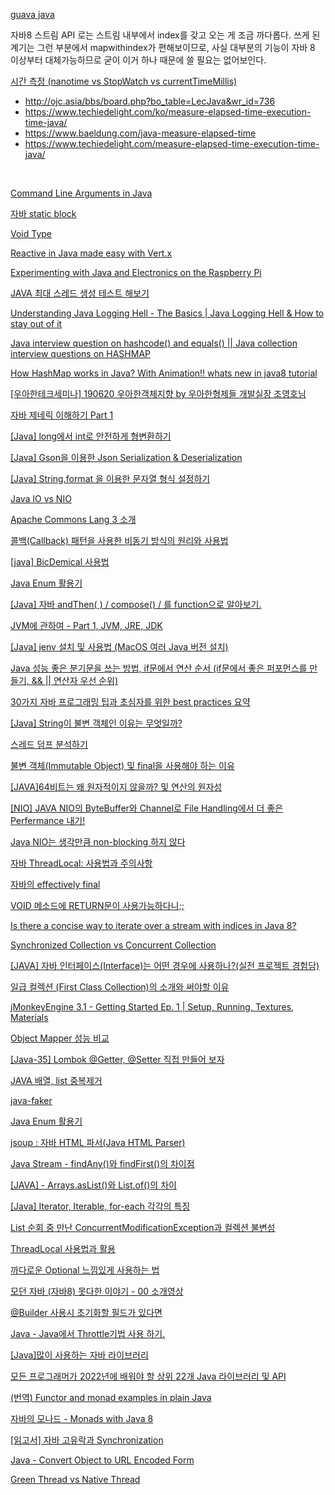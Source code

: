 
[guava java](https://recordsoflife.tistory.com/646)
<br/>


자바8 스트림 API 로는 스트림 내부에서 index를 갖고 오는 게 조금 까다롭다. 쓰게 된 계기는 그런 부분에서 mapwithindex가 편해보이므로, 사실 대부분의 기능이 자바 8 이상부터 대체가능하므로
굳이 이거 하나 때문에 쓸 필요는 없어보인다.

[시간 측정 (nanotime vs StopWatch vs currentTimeMillis)]()

- http://ojc.asia/bbs/board.php?bo_table=LecJava&wr_id=736
- https://www.techiedelight.com/ko/measure-elapsed-time-execution-time-java/
- https://www.baeldung.com/java-measure-elapsed-time
- https://www.techiedelight.com/measure-elapsed-time-execution-time-java/


<br/>

[Command Line Arguments in Java](https://www.youtube.com/watch?v=Up17-azeuyE&list=PLiLLi47PCMPjvVIba_5Tzl--QqblJkpnZ&index=2&ab_channel=NesoAcademy)
<br/>

[자바 static block]()
<br/>

[Void Type]()
<br/>

[Reactive in Java made easy with Vert.x](https://www.youtube.com/watch?v=o_P-KdP92Fw&list=PLiLLi47PCMPjvVIba_5Tzl--QqblJkpnZ&index=3&ab_channel=ManningPublications)
<br/>

[Experimenting with Java and Electronics on the Raspberry Pi](https://www.youtube.com/watch?v=yKuFmgmPb7E&list=PLiLLi47PCMPjvVIba_5Tzl--QqblJkpnZ&index=23&ab_channel=IntelliJIDEAbyJetBrains)
<br/>

[JAVA 최대 스레드 생성 테스트 해보기](https://www.youtube.com/watch?v=arMtV397x0A&list=PLiLLi47PCMPjvVIba_5Tzl--QqblJkpnZ&index=53&ab_channel=WhaTap)
<br/>



[Understanding Java Logging Hell - The Basics | Java Logging Hell & How to stay out of it](https://www.youtube.com/watch?v=czPt3UFSK4Q&list=PLiLLi47PCMPjvVIba_5Tzl--QqblJkpnZ&index=55&ab_channel=MarcoBehler)
<br/>

[Java interview question on hashcode() and equals() || Java collection interview questions on HASHMAP](https://www.youtube.com/watch?v=Nr56SlbMed4&list=PLiLLi47PCMPjvVIba_5Tzl--QqblJkpnZ&index=56&ab_channel=SeleniumExpress)
<br/>



[How HashMap works in Java? With Animation!! whats new in java8 tutorial](https://www.youtube.com/watch?v=c3RVW3KGIIE&list=PLiLLi47PCMPjvVIba_5Tzl--QqblJkpnZ&index=57&ab_channel=Ranjithramachandran)
<br/>

[[우아한테크세미나] 190620 우아한객체지향 by 우아한형제들 개발실장 조영호님](https://www.youtube.com/watch?v=dJ5C4qRqAgA&list=PLiLLi47PCMPjvVIba_5Tzl--QqblJkpnZ&index=183&ab_channel=%EC%9A%B0%EC%95%84%ED%95%9CTech)
<br/>



[자바 제네릭 이해하기 Part 1](https://yaboong.github.io/java/2019/01/19/java-generics-1/)
<br/>

[[Java] long에서 int로 안전하게 형변환하기](https://blog.jiniworld.me/68?category=850142)
<br/>

[[Java] Gson을 이용한 Json Serialization & Deserialization](https://blog.jiniworld.me/158?category=850142)
<br/>

[[Java] String.format 을 이용한 문자열 형식 설정하기](https://blog.jiniworld.me/68?category=850142)
<br/>

[Java IO vs NIO](https://www.baeldung.com/java-io-vs-nio)
<br/>


[Apache Commons Lang 3 소개](https://recordsoflife.tistory.com/474)
<br/>


[콜백(Callback) 패턴을 사용한 비동기 방식의 원리와 사용법](https://codevang.tistory.com/187?category=827591)
<br/>

[[java] BicDemical 사용법](https://blog.naver.com/simpolor/221827550231)
<br/>


[Java Enum 활용기](https://ehdvudee.tistory.com/33)
<br/>

[[Java] 자바 andThen( ) / compose() / 를 function으로 알아보기.](https://seeminglyjs.tistory.com/250?category=1145008)
<br/>

[JVM에 관하여 - Part 1, JVM, JRE, JDK](https://tecoble.techcourse.co.kr/post/2021-07-12-jvm-jre-jdk/)
<br/>

[[Java] jenv 설치 및 사용법 (MacOS 여러 Java 버전 설치)](https://inma.tistory.com/157)
<br/>



[Java 성능 좋은 분기문을 쓰는 방법, if문에서 연산 순서 (if문에서 좋은 퍼포먼스를 만들기, && || 연산자 우선 순위)](https://jeong-pro.tistory.com/138?category=793347)
<br/>

[30가지 자바 프로그래밍 팁과 초심자를 위한 best practices 요약](https://hopers.tistory.com/entry/30%EA%B0%80%EC%A7%80-%EC%9E%90%EB%B0%94-%ED%94%84%EB%A1%9C%EA%B7%B8%EB%9E%98%EB%B0%8D-%ED%8C%81%EA%B3%BC-%EC%B4%88%EC%8B%AC%EC%9E%90%EB%A5%BC-%EC%9C%84%ED%95%9C-best-practices-%EC%9A%94%EC%95%BD)
<br/>


[[Java] String이 불변 객체인 이유는 무엇일까?](https://devlog-wjdrbs96.tistory.com/247)
<br/>

[스레드 덤프 분석하기](https://d2.naver.com/helloworld/10963)
<br/>

[ 불변 객체(Immutable Object) 및 final을 사용해야 하는 이유](https://mangkyu.tistory.com/131)
<br/>

[[JAVA]64비트는 왜 원자적이지 않을까? 및 연산의 원자성](https://junghyungil.tistory.com/m/126)
<br/>

[[NIO] JAVA NIO의 ByteBuffer와 Channel로 File Handling에서 더 좋은 Perfermance 내기!](http://eincs.com/2009/08/java-nio-bytebuffer-channel-file/)


[Java NIO는 생각만큼 non-blocking 하지 않다](https://homoefficio.github.io/2016/08/06/Java-NIO%EB%8A%94-%EC%83%9D%EA%B0%81%EB%A7%8C%ED%81%BC-non-blocking-%ED%95%98%EC%A7%80-%EC%95%8A%EB%8B%A4/)

[자바 ThreadLocal: 사용법과 주의사항](https://madplay.github.io/post/java-threadlocal)

[자바의 effectively final](https://madplay.github.io/post/effectively-final-in-java)

[VOID 메소드에 RETURN문이 사용가능하다니;;](https://kyeomstar.tistory.com/98 )

[Is there a concise way to iterate over a stream with indices in Java 8?](https://stackoverflow.com/questions/18552005/is-there-a-concise-way-to-iterate-over-a-stream-with-indices-in-java-8)

[Synchronized Collection vs Concurrent Collection](https://steady-coding.tistory.com/575)

[[JAVA] 자바 인터페이스(Interface)는 어떤 경우에 사용하나?(실전 프로젝트 경험담)](https://junspapa-itdev.tistory.com/36?category=782144)

[일급 컬렉션 (First Class Collection)의 소개와 써야할 이유](https://jojoldu.tistory.com/412)

[jMonkeyEngine 3.1 - Getting Started Ep. 1 | Setup, Running, Textures, Materials](https://www.youtube.com/watch?v=h6Xl3MRjMLM&ab_channel=JosephMontanez)

[Object Mapper 성능 비교](https://better-dev.netlify.app/java/2020/10/26/compare_objectmapper/)

[[Java-35] Lombok @Getter, @Setter 직접 만들어 보자](https://catch-me-java.tistory.com/49)

[JAVA 배열, list 중복제거](https://rian-yeji.github.io/study/java/2019/11/10/java-remove-overlap.html)

[java-faker](https://github.com/DiUS/java-faker)

[Java Enum 활용기](https://techblog.woowahan.com/2527/)

[jsoup : 자바 HTML 파서(Java HTML Parser)](https://offbyone.tistory.com/116)

[Java Stream - findAny()와 findFirst()의 차이점](https://codechacha.com/ko/java8-stream-difference-findany-findfirst/)

[[JAVA] - Arrays.asList()와 List.of()의 차이](https://kim-jong-hyun.tistory.com/31?category=868406)

[[Java] Iterator, Iterable, for-each 각각의 특징](https://soyeondev.tistory.com/60)

[List 순회 중 만난 ConcurrentModificationException과 컬렉션 불변성](https://m.blog.naver.com/tmondev/220393974518)

[ThreadLocal 사용법과 활용](https://javacan.tistory.com/entry/ThreadLocalUsage)

[까다로운 Optional 느낌있게 사용하는 법](https://velog.io/@nswon/Java8-API-%EA%B0%9C%EB%B0%9C%EC%9E%90-Optional-%EA%B7%B8%EB%A0%87%EA%B2%8C-%EC%93%B0%EB%8A%94%EA%B1%B0-%EC%95%84%EB%8B%8C%EB%8D%B0)

[모던 자바 (자바8) 못다한 이야기 - 00 소개영상](https://www.youtube.com/watch?v=mu9XfJofm8U&list=PLRIMoAKN8c6O8_VHOyBOhzBCeN7ShyJ27&ab_channel=%EC%BC%80%EB%B9%88TV)

[@Builder 사용시 초기화할 필드가 있다면](https://lokie.tistory.com/24?category=839872)

[Java - Java에서 Throttle기법 사용 하기.](https://gardeny.tistory.com/44)

[[Java]많이 사용하는 자바 라이브러리](https://codemanager.tistory.com/45)

[모든 프로그래머가 2022년에 배워야 할 상위 22개 Java 라이브러리 및 API](https://medium.com/javarevisited/20-essential-java-libraries-and-apis-every-programmer-should-learn-5ccd41812fc7)

[(번역) Functor and monad examples in plain Java](https://medium.com/@jooyunghan/functor-and-monad-examples-in-plain-java-9ea4d6630c6)

[자바의 모나드 - Monads with Java 8](https://blog.naver.com/2feelus/220822702794)

[[읽고서] 자바 고유락과 Synchronization](https://brunch.co.kr/@kd4/156)

[Java - Convert Object to URL Encoded Form](https://www.woolha.com/tutorials/java-convert-object-to-url-encoded-form)

[Green Thread vs Native Thread](https://perfectacle.github.io/2019/03/10/green-thread-vs-native-thread/)

[]()

[]()

[]()

[]()

[]()